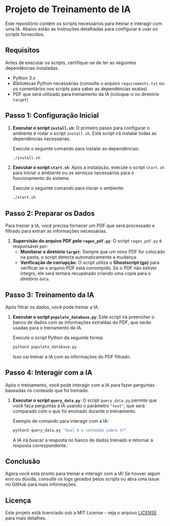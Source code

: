 
# Projeto de Treinamento de IA

Este repositório contém os scripts necessários para treinar e interagir com uma IA. Abaixo estão as instruções detalhadas para configurar e usar os scripts fornecidos.

## Requisitos

Antes de executar os scripts, certifique-se de ter as seguintes dependências instaladas:

- Python 3.x
- Bibliotecas Python necessárias (consulte o arquivo `requirements.txt` ou os comentários nos scripts para saber as dependências exatas)
- PDF que será utilizado para treinamento da IA (coloque-o no diretório `target`)

## Passo 1: Configuração Inicial

1. **Executar o script `install.sh`**:
   O primeiro passo para configurar o ambiente é rodar o script `install.sh`. Este script irá instalar todas as dependências necessárias.

   Execute o seguinte comando para instalar as dependências:

   ```bash
   ./install.sh
   ```

2. **Executar o script `start.sh`**:
   Após a instalação, execute o script `start.sh` para iniciar o ambiente ou os serviços necessários para o funcionamento do sistema.

   Execute o seguinte comando para iniciar o ambiente:

   ```bash
   ./start.sh
   ```

## Passo 2: Preparar os Dados

Para treinar a IA, você precisa fornecer um PDF que será processado e filtrado para extrair as informações necessárias.

1. **Supervisão do arquivo PDF pelo `regen_pdf.py`**:
   O script `regen_pdf.py` é responsável por:
   - **Monitorar o diretório `target`**: Sempre que um novo PDF for colocado na pasta, o script detecta automaticamente a mudança.
   - **Verificação de corrupção**: O script utiliza o **Ghostscript (gs)** para verificar se o arquivo PDF está corrompido. Se o PDF não estiver íntegro, ele será tentara recuperado criando uma copia para o diretório `data`.

## Passo 3: Treinamento da IA

Após filtrar os dados, você pode treinar a IA.

1. **Executar o script `populate_database.py`**:
   Este script irá preencher o banco de dados com as informações extraídas do PDF, que serão usadas para o treinamento da IA.

   Execute o script Python da seguinte forma:

   ```bash
   python3 populate_database.py
   ```

   Isso vai treinar a IA com as informações do PDF filtrado.

## Passo 4: Interagir com a IA

Após o treinamento, você pode interagir com a IA para fazer perguntas baseadas no conteúdo que foi treinado.

1. **Executar o script `query_data.py`**:
   O script `query_data.py` permite que você faça perguntas à IA usando o parâmetro `"text"`, que será comparado com o que foi ensinado durante o treinamento.

   Exemplo de comando para interagir com a IA:

   ```bash
   python3 query_data.py "Qual é o conteúdo sobre X?"
   ```

   A IA irá buscar a resposta no banco de dados treinado e retornar a resposta correspondente.

## Conclusão

Agora você está pronto para treinar e interagir com a IA! Se houver algum erro ou dúvida, consulte os logs gerados pelos scripts ou abra uma issue no GitHub para mais informações.

## Licença

Este projeto está licenciado sob a MIT License - veja o arquivo [LICENSE](LICENSE) para mais detalhes.
